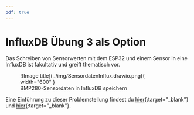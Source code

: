 ```yaml
---
pdf: true
---
```


# InfluxDB Übung 3 **als Option**

Das Schreiben von Sensorwerten mit dem ESP32 und einem Sensor in eine InfluxDB ist fakultativ und greift thematisch vor.


<figure markdown="span">
  ![Image title](../img/SensordatenInflux.drawio.png){ width="600" }
  <figcaption>BMP280-Sensordaten in InfluxDB speichern</figcaption>
</figure>



Eine Einführung zu dieser Problemstellung findest du [hier](https://randomnerdtutorials.com/esp32-influxdb/){:target="_blank"} und [hier](https://micropython-iot-hackathon.readthedocs.io/en/latest/projects.html){:target="_blank"}.



